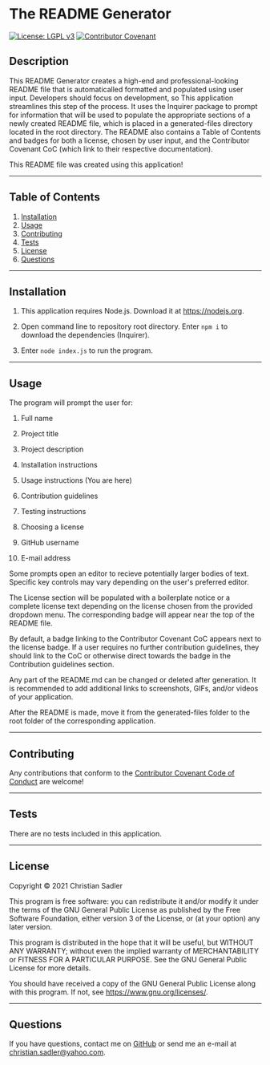 # The README Generator

[![License: LGPL v3](https://img.shields.io/badge/License-LGPL_v3-blue.svg)](https://www.gnu.org/licenses/lgpl-3.0) [![Contributor Covenant](https://img.shields.io/badge/Contributor%20Covenant-2.1-4baaaa.svg)](https://www.contributor-covenant.org/version/2/1/code_of_conduct/)

## Description

This README Generator creates a high-end and professional-looking README file that is automaticalled formatted and populated using user input. Developers should focus on development, so This application streamlines this step of the process. It uses the Inquirer package to prompt for information that will be used to populate the appropriate sections of a newly created README file, which is placed in a generated-files directory located in the root directory. The README also contains a Table of Contents and badges for both a license, chosen by user input, and the Contributor Covenant CoC (which link to their respective documentation). 

This README file was created using this application!


---

## Table of Contents

1. [Installation](#installation)
2. [Usage](#usage)
3. [Contributing](#contributing)
4. [Tests](#tests)
5. [License](#license)
6. [Questions](#questions)

---

## Installation

1. This application requires Node.js. Download it at <https://nodejs.org>.

2. Open command line to repository root directory. Enter `npm i` to download the dependencies (Inquirer).

2. Enter `node index.js` to run the program.


---

## Usage

The program will prompt the user for:

1. Full name

2. Project title

3. Project description

4. Installation instructions

5. Usage instructions (You are here)

6. Contribution guidelines

7. Testing instructions

8. Choosing a license

9. GitHub username

10. E-mail address

Some prompts open an editor to recieve potentially larger bodies of text. Specific key controls may vary depending on the user's preferred editor.

The License section will be populated with a boilerplate notice or a complete license text depending on the license chosen from the provided dropdown menu. The corresponding badge will appear near the top of the README file.

By default, a badge linking to the Contributor Covenant CoC appears next to the license badge. If a user requires no further contribution guidelines, they should link to the CoC or otherwise direct towards the badge in the Contribution guidelines section.

Any part of the README.md can be changed or deleted after generation. It is recommended to add additional  links to  screenshots, GIFs, and/or videos of your application.

After the README is made, move it from the generated-files folder to the root folder of the corresponding application.


---

## Contributing

Any contributions that conform to the [Contributor Covenant Code of Conduct](https://www.contributor-covenant.org/version/2/1/code_of_conduct/) are welcome!


---

## Tests

There are no tests included in this application.


---

## License

Copyright &copy; 2021  Christian Sadler

This program is free software: you can redistribute it and/or modify
it under the terms of the GNU General Public License as published by
the Free Software Foundation, either version 3 of the License, or
(at your option) any later version.

This program is distributed in the hope that it will be useful,
but WITHOUT ANY WARRANTY; without even the implied warranty of
MERCHANTABILITY or FITNESS FOR A PARTICULAR PURPOSE.  See the
GNU General Public License for more details.

You should have received a copy of the GNU General Public License
along with this program.  If not, see <https://www.gnu.org/licenses/>.

---

## Questions

If you have questions, contact me on [GitHub](https://github.com/Chrisaeus) or send me an e-mail at <christian.sadler@yahoo.com>.